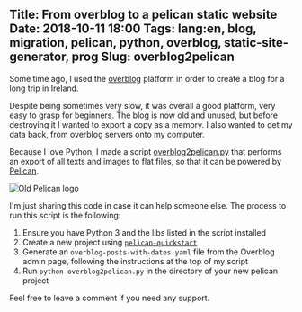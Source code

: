Title: From overblog to a pelican static website
Date: 2018-10-11 18:00
Tags: lang:en, blog, migration, pelican, python, overblog, static-site-generator, prog
Slug: overblog2pelican
---
Some time ago, I used the [overblog](https://over-blog.com) platform in order to create a blog for a long trip in Ireland.

Despite being sometimes very slow, it was overall a good platform, very easy to grasp for beginners.
The blog is now old and unused, but before destroying it I wanted to export a copy as a memory.
I also wanted to get my data back, from overblog servers onto my computer.

Because I love Python, I made a script [overblog2pelican.py](https://github.com/Lucas-C/dotfiles_and_notes/blob/master/languages/python/overblog2pelican.py)
that performs an export of all texts and images to flat files,
so that it can be powered by [Pelican](https://blog.getpelican.com/).

![Old Pelican logo](images/2018/10/pelican-old.png)

I'm just sharing this code in case it can help someone else.
The process to run this script is the following:

1. Ensure you have Python 3 and the libs listed in the script installed
2. Create a new project using [`pelican-quickstart`](http://docs.getpelican.com/en/stable/quickstart.html#create-a-project)
3. Generate an `overblog-posts-with-dates.yaml` file from the Overblog admin page,
following the instructions at the top of my script
4. Run `python overblog2pelican.py` in the directory of your new pelican project

Feel free to leave a comment if you need any support.
